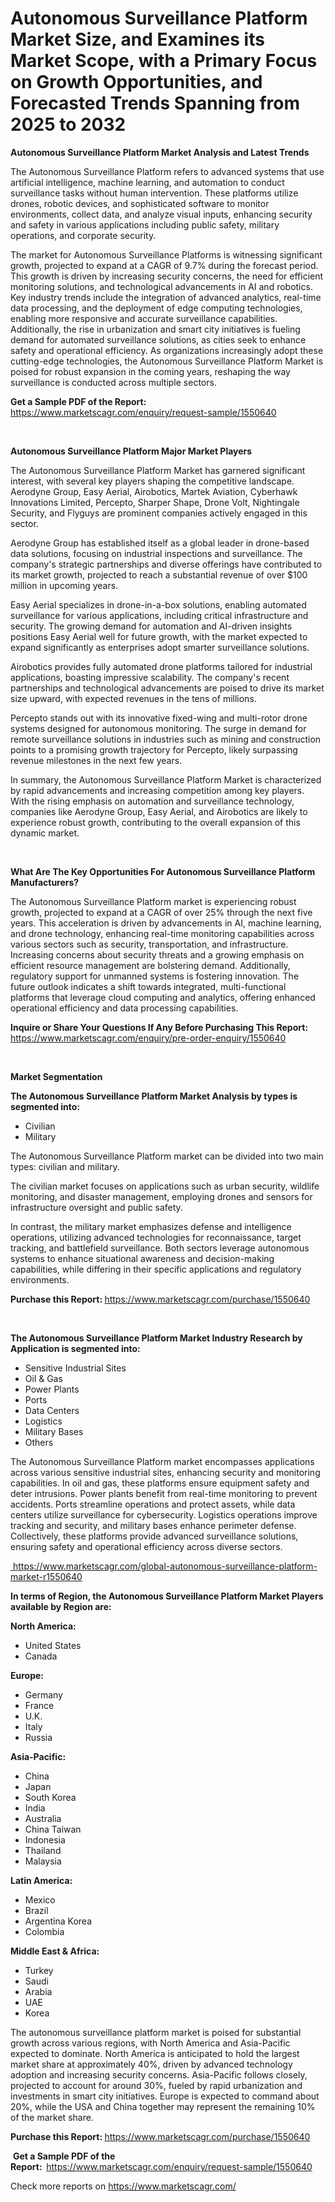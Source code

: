 <p><h1>Autonomous Surveillance Platform Market Size, and Examines its Market Scope, with a Primary Focus on Growth Opportunities, and Forecasted Trends Spanning from 2025 to 2032</h1></p><p><strong>Autonomous Surveillance Platform Market Analysis and Latest Trends</strong></p>
<p><p>The Autonomous Surveillance Platform refers to advanced systems that use artificial intelligence, machine learning, and automation to conduct surveillance tasks without human intervention. These platforms utilize drones, robotic devices, and sophisticated software to monitor environments, collect data, and analyze visual inputs, enhancing security and safety in various applications including public safety, military operations, and corporate security.</p><p>The market for Autonomous Surveillance Platforms is witnessing significant growth, projected to expand at a CAGR of 9.7% during the forecast period. This growth is driven by increasing security concerns, the need for efficient monitoring solutions, and technological advancements in AI and robotics. Key industry trends include the integration of advanced analytics, real-time data processing, and the deployment of edge computing technologies, enabling more responsive and accurate surveillance capabilities. Additionally, the rise in urbanization and smart city initiatives is fueling demand for automated surveillance solutions, as cities seek to enhance safety and operational efficiency. As organizations increasingly adopt these cutting-edge technologies, the Autonomous Surveillance Platform Market is poised for robust expansion in the coming years, reshaping the way surveillance is conducted across multiple sectors.</p></p>
<p><strong>Get a Sample PDF of the Report:&nbsp;</strong> <a href="https://www.marketscagr.com/enquiry/request-sample/1550640?utm_campaign=2667&utm_medium=2&utm_source=Github&utm_content=ia&utm_term=11042025&utm_id=autonomous-surveillance-platform">https://www.marketscagr.com/enquiry/request-sample/1550640</a></p>
<p>&nbsp;</p>
<p><strong>Autonomous Surveillance Platform Major Market Players</strong></p>
<p><p>The Autonomous Surveillance Platform Market has garnered significant interest, with several key players shaping the competitive landscape. Aerodyne Group, Easy Aerial, Airobotics, Martek Aviation, Cyberhawk Innovations Limited, Percepto, Sharper Shape, Drone Volt, Nightingale Security, and Flyguys are prominent companies actively engaged in this sector.</p><p>Aerodyne Group has established itself as a global leader in drone-based data solutions, focusing on industrial inspections and surveillance. The company's strategic partnerships and diverse offerings have contributed to its market growth, projected to reach a substantial revenue of over $100 million in upcoming years.</p><p>Easy Aerial specializes in drone-in-a-box solutions, enabling automated surveillance for various applications, including critical infrastructure and security. The growing demand for automation and AI-driven insights positions Easy Aerial well for future growth, with the market expected to expand significantly as enterprises adopt smarter surveillance solutions.</p><p>Airobotics provides fully automated drone platforms tailored for industrial applications, boasting impressive scalability. The company's recent partnerships and technological advancements are poised to drive its market size upward, with expected revenues in the tens of millions.</p><p>Percepto stands out with its innovative fixed-wing and multi-rotor drone systems designed for autonomous monitoring. The surge in demand for remote surveillance solutions in industries such as mining and construction points to a promising growth trajectory for Percepto, likely surpassing revenue milestones in the next few years.</p><p>In summary, the Autonomous Surveillance Platform Market is characterized by rapid advancements and increasing competition among key players. With the rising emphasis on automation and surveillance technology, companies like Aerodyne Group, Easy Aerial, and Airobotics are likely to experience robust growth, contributing to the overall expansion of this dynamic market.</p></p>
<p>&nbsp;</p>
<p><strong>What Are The Key Opportunities For Autonomous Surveillance Platform Manufacturers?</strong></p>
<p><p>The Autonomous Surveillance Platform market is experiencing robust growth, projected to expand at a CAGR of over 25% through the next five years. This acceleration is driven by advancements in AI, machine learning, and drone technology, enhancing real-time monitoring capabilities across various sectors such as security, transportation, and infrastructure. Increasing concerns about security threats and a growing emphasis on efficient resource management are bolstering demand. Additionally, regulatory support for unmanned systems is fostering innovation. The future outlook indicates a shift towards integrated, multi-functional platforms that leverage cloud computing and analytics, offering enhanced operational efficiency and data processing capabilities.</p></p>
<p><strong>Inquire or Share Your Questions If Any Before Purchasing This Report:</strong> <a href="https://www.marketscagr.com/enquiry/pre-order-enquiry/1550640?utm_campaign=2667&utm_medium=2&utm_source=Github&utm_content=ia&utm_term=11042025&utm_id=autonomous-surveillance-platform">https://www.marketscagr.com/enquiry/pre-order-enquiry/1550640</a></p>
<p>&nbsp;</p>
<p><strong>Market Segmentation</strong></p>
<p><strong>The Autonomous Surveillance Platform Market Analysis by types is segmented into:</strong></p>
<p><ul><li>Civilian</li><li>Military</li></ul></p>
<p><p>The Autonomous Surveillance Platform market can be divided into two main types: civilian and military. </p><p>The civilian market focuses on applications such as urban security, wildlife monitoring, and disaster management, employing drones and sensors for infrastructure oversight and public safety. </p><p>In contrast, the military market emphasizes defense and intelligence operations, utilizing advanced technologies for reconnaissance, target tracking, and battlefield surveillance. Both sectors leverage autonomous systems to enhance situational awareness and decision-making capabilities, while differing in their specific applications and regulatory environments.</p></p>
<p><strong>Purchase this Report:&nbsp;</strong><a href="https://www.marketscagr.com/purchase/1550640?utm_campaign=2667&utm_medium=2&utm_source=Github&utm_content=ia&utm_term=11042025&utm_id=autonomous-surveillance-platform">https://www.marketscagr.com/purchase/1550640</a></p>
<p>&nbsp;</p>
<p><strong>The Autonomous Surveillance Platform Market Industry Research by Application is segmented into:</strong></p>
<p><ul><li>Sensitive Industrial Sites</li><li>Oil & Gas</li><li>Power Plants</li><li>Ports</li><li>Data Centers</li><li>Logistics</li><li>Military Bases</li><li>Others</li></ul></p>
<p><p>The Autonomous Surveillance Platform market encompasses applications across various sensitive industrial sites, enhancing security and monitoring capabilities. In oil and gas, these platforms ensure equipment safety and deter intrusions. Power plants benefit from real-time monitoring to prevent accidents. Ports streamline operations and protect assets, while data centers utilize surveillance for cybersecurity. Logistics operations improve tracking and security, and military bases enhance perimeter defense. Collectively, these platforms provide advanced surveillance solutions, ensuring safety and operational efficiency across diverse sectors.</p></p>
<p><a href="https://www.marketscagr.com/global-autonomous-surveillance-platform-market-r1550640?utm_campaign=2667&utm_medium=2&utm_source=Github&utm_content=ia&utm_term=11042025&utm_id=autonomous-surveillance-platform">&nbsp;https://www.marketscagr.com/global-autonomous-surveillance-platform-market-r1550640</a></p>
<p><strong>In terms of Region, the Autonomous Surveillance Platform Market Players available by Region are:</strong></p>
<p>
    <p> <strong> North America: </strong>
        <ul>
            <li>United States</li>
            <li>Canada</li>
        </ul>
        </p> 
    <p> <strong> Europe: </strong>
        <ul>
            <li>Germany</li>
            <li>France</li>
            <li>U.K.</li>
            <li>Italy</li>
            <li>Russia</li>
        </ul>
        </p> 
    <p> <strong> Asia-Pacific: </strong>
        <ul>
            <li>China</li>
            <li>Japan</li>
            <li>South Korea</li>
            <li>India</li>
            <li>Australia</li>
            <li>China Taiwan</li>
            <li>Indonesia</li>
            <li>Thailand</li>
            <li>Malaysia</li>
        </ul>
        </p> 
    <p> <strong> Latin America: </strong>
        <ul>
            <li>Mexico</li>
            <li>Brazil</li>
            <li>Argentina Korea</li>
            <li>Colombia</li>
        </ul>
        </p> 
    <p> <strong> Middle East & Africa: </strong>
        <ul>
            <li>Turkey</li>
            <li>Saudi</li>
            <li>Arabia</li>
            <li>UAE</li>
            <li>Korea</li>
        </ul>
    </p>
    </p>
<p><p>The autonomous surveillance platform market is poised for substantial growth across various regions, with North America and Asia-Pacific expected to dominate. North America is anticipated to hold the largest market share at approximately 40%, driven by advanced technology adoption and increasing security concerns. Asia-Pacific follows closely, projected to account for around 30%, fueled by rapid urbanization and investments in smart city initiatives. Europe is expected to command about 20%, while the USA and China together may represent the remaining 10% of the market share.</p></p>
<p><strong>Purchase this Report: </strong><a href="https://www.marketscagr.com/purchase/1550640?utm_campaign=2667&utm_medium=2&utm_source=Github&utm_content=ia&utm_term=11042025&utm_id=autonomous-surveillance-platform">https://www.marketscagr.com/purchase/1550640</a></p>
<p>&nbsp;<strong>Get a Sample PDF of the Report:&nbsp;&nbsp;</strong><a href="https://www.marketscagr.com/enquiry/request-sample/1550640?utm_campaign=2667&utm_medium=2&utm_source=Github&utm_content=ia&utm_term=11042025&utm_id=autonomous-surveillance-platform">https://www.marketscagr.com/enquiry/request-sample/1550640</a></p>
<p><strong></strong></p>
<p>Check more reports on <a href="https://www.marketscagr.com/?utm_campaign=2667&utm_medium=2&utm_source=Github&utm_content=ia&utm_term=11042025&utm_id=autonomous-surveillance-platform">https://www.marketscagr.com/</a></p>